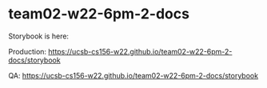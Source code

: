 # team02-w22-6pm-2-docs

Storybook is here:

Production: https://ucsb-cs156-w22.github.io/team02-w22-6pm-2-docs/storybook

QA: https://ucsb-cs156-w22.github.io/team02-w22-6pm-2-docs/storybook
